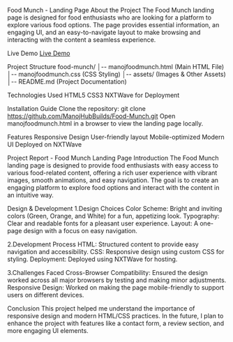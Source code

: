 Food Munch - Landing Page
About the Project
The Food Munch landing page is designed for food enthusiasts who are looking for a platform to explore various food options. The page provides essential information, an engaging UI, and an easy-to-navigate layout to make browsing and interacting with the content a seamless experience.

Live Demo
[Live Demo](https://manojfoodmunchr.ccbp.tech)

Project Structure
food-munch/
│-- manojfoodmunch.html          (Main HTML File)
│-- manojfoodmunch.css           (CSS Styling)
│-- assets/                     (Images & Other Assets)
│-- README.md                   (Project Documentation)

Technologies Used
HTML5
CSS3
NXTWave for Deployment

Installation Guide
Clone the repository:
git clone https://github.com/ManojHubBuilds/Food-Munch.git
Open manojfoodmunch.html in a browser to view the landing page locally.

Features
Responsive Design
User-friendly layout
Mobile-optimized
Modern UI
Deployed on NXTWave

Project Report - Food Munch Landing Page
Introduction
The Food Munch landing page is designed to provide food enthusiasts with easy access to various food-related content, offering a rich user experience with vibrant images, smooth animations, and easy navigation. The goal is to create an engaging platform to explore food options and interact with the content in an intuitive way.

Design & Development
1.Design Choices
    Color Scheme: Bright and inviting colors (Green, Orange, and White) for a fun, appetizing look.
    Typography: Clear and readable fonts for a pleasant user experience.
    Layout: A one-page design with a focus on easy navigation.

2.Development Process
    HTML: Structured content to provide easy navigation and accessibility.
    CSS: Responsive design using custom CSS for styling.
    Deployment: Deployed using NXTWave for hosting.

3.Challenges Faced
    Cross-Browser Compatibility: Ensured the design worked across all major browsers by testing and making minor adjustments.
    Responsive Design: Worked on making the page mobile-friendly to support users on different devices.

Conclusion
This project helped me understand the importance of responsive design and modern HTML/CSS practices. 
In the future, I plan to enhance the project with features like a contact form, a review section, and more engaging UI elements.